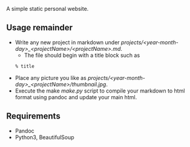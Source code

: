 A simple static personal website.

## Usage remainder
* Write any new project in markdown under _projects/\<year-month-day\>\_\<projectName\>/\<projectName\>.md_.
  * The file should begin with a title block such as 
  ```markdown
  % title
  ```
* Place any picture you like as _projects/\<year-month-day\>\_\<projectName\>/thumbnail.jpg_.
* Execute the make _make.py_ script to compile your markdown to html format using pandoc and update your main html.

## Requirements
* Pandoc
* Python3, BeautifulSoup
